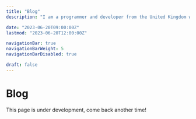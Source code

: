 ```yaml
---
title: "Blog"
description: "I am a programmer and developer from the United Kingdom with many years of experience in popular programming languages."

date: "2023-06-20T09:00:00Z"
lastmod: "2023-06-20T12:00:00Z"

navigationBar: true
navigationBarWeight: 5
navigationBarDisabled: true

draft: false
---
```


# Blog

This page is under development, come back another time!
